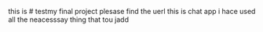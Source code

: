 this is # testmy final project 
plesase find the uerl
this is chat app i hace used all the neacesssay thing that tou jadd
